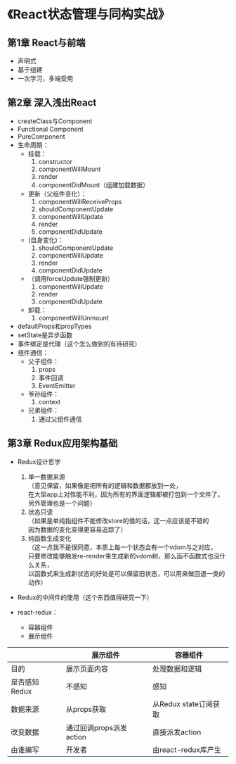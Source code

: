 # 《React状态管理与同构实战》
## 第1章 React与前端
* 声明式
* 基于组建
* 一次学习，多端受用

## 第2章 深入浅出React
* createClass与Component
* Functional Component
* PureComponent
* 生命周期：
    * 挂载：
        1. constructor
        2. componentWillMount
        3. render
        4. componentDidMount（组建加载数据）
    * 更新（父组件变化）：
        1. componentWillReceiveProps
        2. shouldComponentUpdate
        3. componentWillUpdate
        4. render
        5. componentDidUpdate
    * (自身变化)：
        1. shouldComponentUpdate
        2. componentWillUpdate
        3. render
        4. componentDidUpdate
    * （调用forceUpdate强制更新）
        1. componentWillUpdate
        2. render
        3. componentDidUpdate
    * 卸载：
        1. componentWillUnmount
* defaultProps和propTypes
* setState是异步函数
* 事件绑定是代理（这个怎么做到的有待研究）
* 组件通信：
    * 父子组件：
        1. props
        2. 事件回调
        3. EventEmitter
    * 爷孙组件：
        1. context
    * 兄弟组件：
        1. 通过父组件通信



## 第3章 Redux应用架构基础
* Redux设计哲学
    1. 单一数据来源<br>
    （意见保留，如果像是把所有的逻辑和数据都放到一处，<br>
    在大型app上对性能不利，因为所有的界面逻辑都被打包到一个文件了，<br>
    另外管理也是一个问题）
    2. 状态只读<br>
    （如果是单纯指组件不能修改store的值的话，这一点应该是不错的<br>
    因为数据的变化变得更容易追踪了）
    3. 纯函数生成变化<br>
    （这一点我不是很同意，本质上每一个状态会有一个vdom与之对应，<br>
    只要修改能够触发re-render来生成新的vdom树，那么函不函数式也没什么关系，<br>
    以函数式来生成新状态的好处是可以保留旧状态，可以用来做回退一类的动作）

* Redux的中间件的使用（这个东西值得研究一下）

* react-redux：
    * 容器组件
    * 展示组件

||展示组件|容器组件|
|---|---|---|
|目的|展示页面内容|处理数据和逻辑|
|是否感知Redux|不感知|感知|
|数据来源|从props获取|从Redux state订阅获取|
|改变数据|通过回调props派发action|直接派发action|
|由谁编写|开发者|由react-redux库产生|
